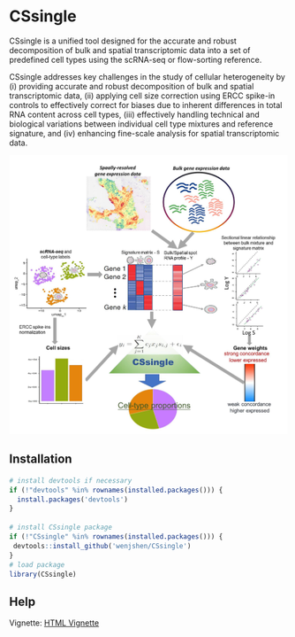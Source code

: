 # CSsingle

CSsingle is a unified tool designed for the accurate and robust decomposition of bulk and spatial transcriptomic data into a set of predefined cell types using the scRNA-seq or flow-sorting reference.

CSsingle addresses key challenges in the study of cellular heterogeneity by (i) providing accurate and robust decomposition of bulk and spatial transcriptomic data, (ii) applying cell size correction using ERCC spike-in controls to effectively correct for biases due to inherent differences in total RNA content across cell types, (iii) effectively handling technical and biological variations between individual cell type mixtures and reference signature, and (iv) enhancing fine-scale analysis for spatial transcriptomic data.

<p align="center">
<img src="./CSsingle_framework.jpg" width="700">
</p>

## Installation

```r
# install devtools if necessary
if (!"devtools" %in% rownames(installed.packages())) {
  install.packages('devtools')
}

# install CSsingle package
if (!"CSsingle" %in% rownames(installed.packages())) {
 devtools::install_github('wenjshen/CSsingle')
}
# load package
library(CSsingle)
```

## Help

Vignette: [HTML Vignette](https://wenjshen.github.io/CSsingle)
